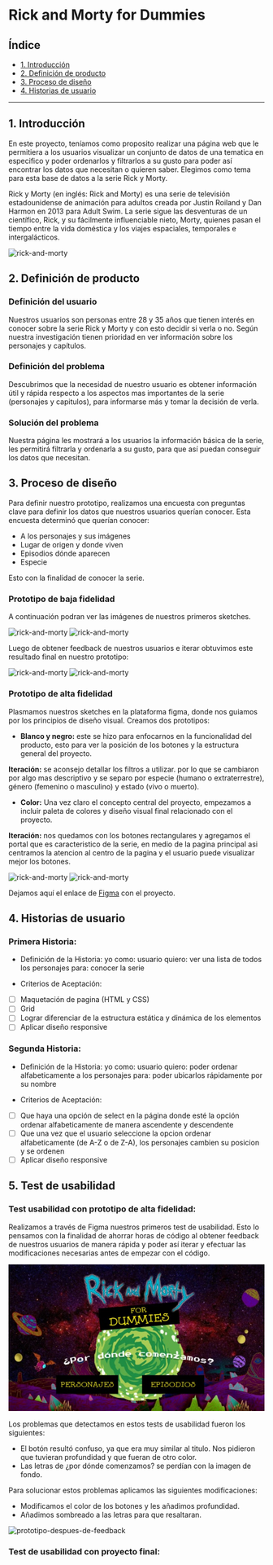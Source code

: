 # Rick and Morty for Dummies

## Índice

* [1. Introducción](#1-preámbulo)
* [2. Definición de producto](#2-)
* [3. Proceso de diseño](#3-)
* [4. Historias de usuario](#4-)


***

## 1. Introducción

En este proyecto, teníamos como proposito realizar una página web que le permitiera a los usuarios visualizar un conjunto de datos de una tematica en especifico y poder ordenarlos y filtrarlos a su gusto para poder así encontrar los datos que necesitan o quieren saber. Elegimos como tema para esta base de datos a la serie Rick y Morty. 

Rick y Morty (en inglés: Rick and Morty) es una serie de televisión estadounidense de animación para adultos creada por Justin Roiland y Dan Harmon en 2013 para Adult Swim. La serie sigue las desventuras de un científico, Rick, y su fácilmente influenciable nieto, Morty, quienes pasan el tiempo entre la vida doméstica y los viajes espaciales, temporales e intergalácticos. 

![rick-and-morty](/src/img/rickandmortyreadme.jpg)

## 2. Definición de producto

### Definición del usuario

Nuestros usuarios son personas entre 28 y 35 años que tienen interés en conocer sobre la serie Rick y Morty y con esto decidir si verla o no. Según nuestra investigación tienen prioridad en ver información sobre los personajes y capítulos.

### Definición del problema

Descubrimos que la necesidad de nuestro usuario es obtener información útil y rápida respecto a los aspectos mas importantes de la serie (personajes y capitulos), para informarse más y tomar la decisión de verla.

### Solución del problema

Nuestra página les mostrará a los usuarios la información básica de la serie, les permitirá filtrarla y ordenarla a su gusto, para que así puedan conseguir los datos que necesitan.


## 3. Proceso de diseño

Para definir nuestro prototipo, realizamos una encuesta con preguntas clave para definir los datos que nuestros usuarios querían conocer. Esta encuesta determinó que querían conocer:

- A los personajes y sus imágenes
- Lugar de origen y donde viven
- Episodios dónde aparecen
- Especie

Esto con la finalidad de conocer la serie. 


### Prototipo de baja fidelidad

A continuación podran ver las imágenes de nuestros primeros sketches.

![rick-and-morty](/src/img/sketch4.jpg)
![rick-and-morty](/src/img/sketch1.jpg)

Luego de obtener feedback de nuestros usuarios e iterar obtuvimos este resultado final en nuestro prototipo:

![rick-and-morty](/src/img/sketch2.jpg)
![rick-and-morty](/src/img/sketch3.jpg)

### Prototipo de alta fidelidad

Plasmamos nuestros sketches en la plataforma figma, donde nos guiamos por los principios de diseño visual. 
Creamos dos prototipos:
- **Blanco y negro:**
este se hizo para enfocarnos en la funcionalidad del producto, esto para ver la posición de los botones y 
la estructura general del proyecto.

**Iteración:** se aconsejo detallar los filtros a utilizar. por lo que se cambiaron por algo mas descriptivo y se separo por especie (humano o extraterrestre), género (femenino o masculino) y estado (vivo o muerto).

- **Color:**
Una vez claro el concepto central del proyecto, empezamos a incluir paleta de colores y diseño visual
final relacionado con el proyecto.

**Iteración:** nos quedamos con los botones rectangulares y agregamos el portal que es caracteristico de la serie, en medio de la pagina principal
asi centramos la atencion al centro de la pagina y el usuario puede visualizar mejor los botones.

![rick-and-morty](/src/img/figmarickandmorty.png)
![rick-and-morty](/src/img/figmapagprincipal.png)

Dejamos aquí el enlace de [Figma](https://www.figma.com/file/W2UglxzppAnvK6niyk6eWB/Prototipo-Rick-and-Morty) con el proyecto.


## 4. Historias de usuario

### Primera Historia:

- Definición de la Historia:
yo como: usuario
quiero: ver una lista de todos los personajes 
para: conocer la serie

- Criterios de Aceptación: 
* [ ] Maquetación de pagina (HTML y CSS)
* [ ] Grid
* [ ] Lograr diferenciar de la estructura estática y dinámica de los elementos
* [ ] Aplicar diseño responsive

### Segunda Historia:

- Definición de la Historia:
yo como: usuario
quiero: poder ordenar alfabeticamente a los personajes
para: poder ubicarlos rápidamente por su nombre

- Criterios de Aceptación: 
* [ ] Que haya una opción de select en la página donde esté la opción ordenar alfabeticamente de manera ascendente y descendente
* [ ] Que una vez que el usuario seleccione la opcion ordenar alfabeticamente (de A-Z o de Z-A), los personajes cambien su posicion y se ordenen
* [ ] Aplicar diseño responsive

## 5. Test de usabilidad

### Test usabilidad con prototipo de alta fidelidad:

Realizamos a través de Figma nuestros primeros test de usabilidad. Esto lo pensamos con la finalidad de ahorrar horas de código al obtener feedback de nuestros usuarios de manera rápida y poder así iterar y efectuar las modificaciones necesarias antes de empezar con el código. 

![prototipo-antes-de-feedback](/src/img/prototipoAntesDeFeedback.jpg)

Los problemas que detectamos en estos tests de usabilidad fueron los siguientes:

* El botón resultó confuso, ya que era muy similar al titulo. Nos pidieron que tuvieran profundidad y que fueran de otro color.
* Las letras de ¿por dónde comenzamos? se perdían con la imagen de fondo.

Para solucionar estos problemas aplicamos las siguientes modificaciones:

* Modificamos el color de los botones y les añadimos profundidad.
* Añadimos sombreado a las letras para que resaltaran.

![prototipo-despues-de-feedback](/src/immg/prototipoDespuesDeFeedback.png)

### Test de usabilidad con proyecto final: